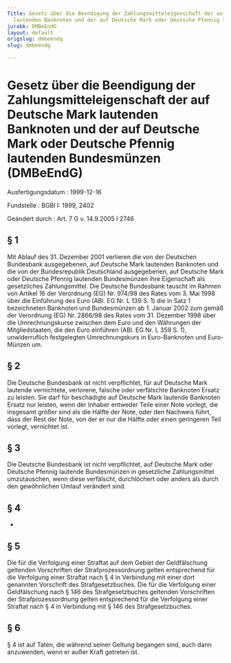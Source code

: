 ```yaml
---
Title: Gesetz über die Beendigung der Zahlungsmitteleigenschaft der auf Deutsche Mark
  lautenden Banknoten und der auf Deutsche Mark oder Deutsche Pfennig lautenden Bundesmünzen
jurabk: DMBeEndG
layout: default
origslug: dmbeendg
slug: dmbeendg

---
```


# Gesetz über die Beendigung der Zahlungsmitteleigenschaft der auf Deutsche Mark lautenden Banknoten und der auf Deutsche Mark oder Deutsche Pfennig lautenden Bundesmünzen (DMBeEndG)

Ausfertigungsdatum
:   1999-12-16

Fundstelle
:   BGBl I: 1999, 2402

Geändert durch
:   Art. 7 G v. 14.9.2005 I 2746


## § 1

Mit Ablauf des 31. Dezember 2001 verlieren die von der Deutschen Bundesbank ausgegebenen, auf Deutsche Mark lautenden Banknoten und die von der Bundesrepublik Deutschland ausgegebenen, auf Deutsche Mark oder Deutsche Pfennig lautenden Bundesmünzen ihre Eigenschaft als gesetzliches Zahlungsmittel. Die Deutsche Bundesbank tauscht im Rahmen von Artikel 16 der Verordnung (EG) Nr. 974/98 des Rates vom 3. Mai 1998 über die Einführung des Euro (ABl. EG Nr. L 139 S. 1) die in Satz 1 bezeichneten Banknoten und Bundesmünzen ab 1. Januar 2002 zum gemäß der Verordnung (EG) Nr. 2866/98 des Rates vom 31. Dezember 1998 über die Umrechnungskurse zwischen dem Euro und den Währungen der Mitgliedstaaten, die den Euro einführen (ABl. EG Nr. L 359 S. 1), unwiderruflich festgelegten Umrechnungskurs in Euro-Banknoten und Euro-Münzen um.


## § 2

Die Deutsche Bundesbank ist nicht verpflichtet, für auf Deutsche Mark lautende vernichtete, verlorene, falsche oder verfälschte Banknoten Ersatz zu leisten. Sie darf für beschädigte auf Deutsche Mark lautende Banknoten Ersatz nur leisten, wenn der Inhaber entweder Teile einer Note vorlegt, die insgesamt größer sind als die Hälfte der Note, oder den Nachweis führt, dass der Rest der Note, von der er nur die Hälfte oder einen geringeren Teil vorlegt, vernichtet ist.


## § 3

Die Deutsche Bundesbank ist nicht verpflichtet, auf Deutsche Mark oder Deutsche Pfennig lautende Bundesmünzen in gesetzliche Zahlungsmittel umzutauschen, wenn diese verfälscht, durchlöchert oder anders als durch den gewöhnlichen Umlauf verändert sind.


## § 4

-


## § 5

Die für die Verfolgung einer Straftat auf dem Gebiet der Geldfälschung geltenden Vorschriften der Strafprozessordnung gelten entsprechend für die Verfolgung einer Straftat nach § 4 in Verbindung mit einer dort genannten Vorschrift des Strafgesetzbuches. Die für die Verfolgung einer Geldfälschung nach § 146 des Strafgesetzbuches geltenden Vorschriften der Strafprozessordnung gelten entsprechend für die Verfolgung einer Straftat nach § 4 in Verbindung mit § 146 des Strafgesetzbuches.


## § 6

§ 4 ist auf Taten, die während seiner Geltung begangen sind, auch dann anzuwenden, wenn er außer Kraft getreten ist.


